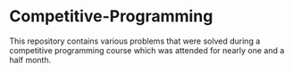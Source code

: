 # Competitive-Programming
This repository contains various problems that were solved during a competitive programming course which was attended for nearly one and a half month.
